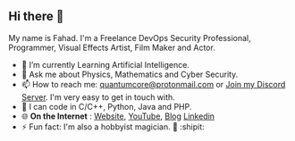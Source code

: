 ## Hi there :wave:
My name is Fahad. I'm a Freelance DevOps Security Professional, Programmer, Visual Effects Artist, Film Maker and Actor.
- 🔭 I’m currently Learning Artificial Intelligence. 
- 💬 Ask me about Physics, Mathematics and Cyber Security.
- 📫 How to reach me: quantumcore@protonmail.com or [Join my Discord Server](https://discordapp.com/invite/8snh7nx). I'm very easy to get in touch with.
- 🔹 I can code in C/C++, Python, Java and PHP.
- 🌐 **On the Internet** : [Website](https://quantumcored.com), [YouTube](https://www.youtube.com/channel/UC8gkUsg4SvT-ApsRK2DVYXg), [Blog](https://quantumcored.com/index.php/blog/) [Linkedin](https://www.linkedin.com/in/fahad-m-7ab53421a/)
- ⚡ Fun fact: I'm also a hobbyist magician. 🎩 :shipit:
